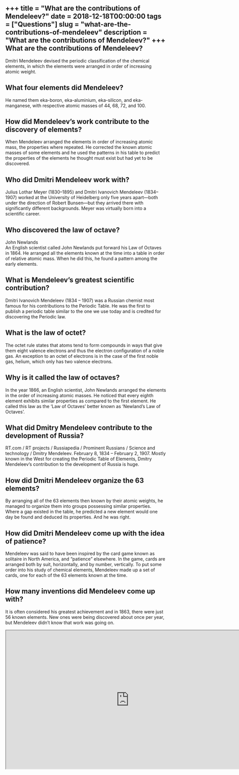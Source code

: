 +++
title = "What are the contributions of Mendeleev?"
date = 2018-12-18T00:00:00
tags = ["Questions"]
slug = "what-are-the-contributions-of-mendeleev"
description = "What are the contributions of Mendeleev?"
+++
What are the contributions of Mendeleev?
----------------------------------------

Dmitri Mendeleev devised the periodic classification of the chemical elements, in which the elements were arranged in order of increasing atomic weight.

What four elements did Mendeleev?
---------------------------------

He named them eka-boron, eka-aluminium, eka-silicon, and eka-manganese, with respective atomic masses of 44, 68, 72, and 100.

How did Mendeleev’s work contribute to the discovery of elements?
-----------------------------------------------------------------

When Mendeleev arranged the elements in order of increasing atomic mass, the properties where repeated. He corrected the known atomic masses of some elements and he used the patterns in his table to predict the properties of the elements he thought must exist but had yet to be discovered.

Who did Dmitri Mendeleev work with?
-----------------------------------

Julius Lothar Meyer (1830–1895) and Dmitri Ivanovich Mendeleev (1834–1907) worked at the University of Heidelberg only five years apart—both under the direction of Robert Bunsen—but they arrived there with significantly different backgrounds. Meyer was virtually born into a scientific career.

Who discovered the law of octave?
---------------------------------

John Newlands  
An English scientist called John Newlands put forward his Law of Octaves in 1864. He arranged all the elements known at the time into a table in order of relative atomic mass. When he did this, he found a pattern among the early elements.

What is Mendeleev’s greatest scientific contribution?
-----------------------------------------------------

Dmitri Ivanovich Mendeleev (1834 – 1907) was a Russian chemist most famous for his contributions to the Periodic Table. He was the first to publish a periodic table similar to the one we use today and is credited for discovering the Periodic law.

What is the law of octet?
-------------------------

The octet rule states that atoms tend to form compounds in ways that give them eight valence electrons and thus the electron configuration of a noble gas. An exception to an octet of electrons is in the case of the first noble gas, helium, which only has two valence electrons.

Why is it called the law of octaves?
------------------------------------

In the year 1866, an English scientist, John Newlands arranged the elements in the order of increasing atomic masses. He noticed that every eighth element exhibits similar properties as compared to the first element. He called this law as the ‘Law of Octaves’ better known as ‘Newland’s Law of Octaves’.

What did Dmitry Mendeleev contribute to the development of Russia?
------------------------------------------------------------------

RT.com / RT projects / Russiapedia / Prominent Russians / Science and technology / Dmitry Mendeleev. February 8, 1834 – February 2, 1907. Mostly known in the West for creating the Periodic Table of Elements, Dmitry Mendeleev’s contribution to the development of Russia is huge.

How did Dmitri Mendeleev organize the 63 elements?
--------------------------------------------------

By arranging all of the 63 elements then known by their atomic weights, he managed to organize them into groups possessing similar properties. Where a gap existed in the table, he predicted a new element would one day be found and deduced its properties. And he was right.

How did Dmitri Mendeleev come up with the idea of patience?
-----------------------------------------------------------

Mendeleev was said to have been inspired by the card game known as solitaire in North America, and “patience” elsewhere. In the game, cards are arranged both by suit, horizontally, and by number, vertically. To put some order into his study of chemical elements, Mendeleev made up a set of cards, one for each of the 63 elements known at the time.

How many inventions did Mendeleev come up with?
-----------------------------------------------

It is often considered his greatest achievement and in 1863, there were just 56 known elements. New ones were being discovered about once per year, but Mendeleev didn’t know that work was going on.

<iframe allow="accelerometer; autoplay; clipboard-write; encrypted-media; gyroscope; picture-in-picture" allowfullscreen="" class="__youtube_prefs__  epyt-is-override  no-lazyload" data-no-lazy="1" data-origheight="433" data-origwidth="770" data-skipgform_ajax_framebjll="" height="433" id="_ytid_49818" loading="lazy" src="https://www.youtube.com/embed/IhLsW0j5qbw?enablejsapi=1&autoplay=0&cc_load_policy=0&cc_lang_pref=&iv_load_policy=1&loop=0&modestbranding=0&rel=1&fs=1&playsinline=0&autohide=2&theme=dark&color=red&controls=1&" title="YouTube player" width="770"></iframe>